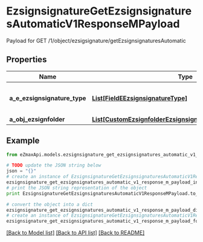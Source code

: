 # EzsignsignatureGetEzsignsignaturesAutomaticV1ResponseMPayload

Payload for GET /1/object/ezsigsignature/getEzsignsignaturesAutomatic

## Properties

Name | Type | Description | Notes
------------ | ------------- | ------------- | -------------
**a_e_ezsignsignature_type** | [**List[FieldEEzsignsignatureType]**](FieldEEzsignsignatureType.md) | All eEzsignsignatureType contained in the response | 
**a_obj_ezsignfolder** | [**List[CustomEzsignfolderEzsignsignaturesAutomaticResponse]**](CustomEzsignfolderEzsignsignaturesAutomaticResponse.md) |  | 

## Example

```python
from eZmaxApi.models.ezsignsignature_get_ezsignsignatures_automatic_v1_response_m_payload import EzsignsignatureGetEzsignsignaturesAutomaticV1ResponseMPayload

# TODO update the JSON string below
json = "{}"
# create an instance of EzsignsignatureGetEzsignsignaturesAutomaticV1ResponseMPayload from a JSON string
ezsignsignature_get_ezsignsignatures_automatic_v1_response_m_payload_instance = EzsignsignatureGetEzsignsignaturesAutomaticV1ResponseMPayload.from_json(json)
# print the JSON string representation of the object
print EzsignsignatureGetEzsignsignaturesAutomaticV1ResponseMPayload.to_json()

# convert the object into a dict
ezsignsignature_get_ezsignsignatures_automatic_v1_response_m_payload_dict = ezsignsignature_get_ezsignsignatures_automatic_v1_response_m_payload_instance.to_dict()
# create an instance of EzsignsignatureGetEzsignsignaturesAutomaticV1ResponseMPayload from a dict
ezsignsignature_get_ezsignsignatures_automatic_v1_response_m_payload_form_dict = ezsignsignature_get_ezsignsignatures_automatic_v1_response_m_payload.from_dict(ezsignsignature_get_ezsignsignatures_automatic_v1_response_m_payload_dict)
```
[[Back to Model list]](../README.md#documentation-for-models) [[Back to API list]](../README.md#documentation-for-api-endpoints) [[Back to README]](../README.md)


